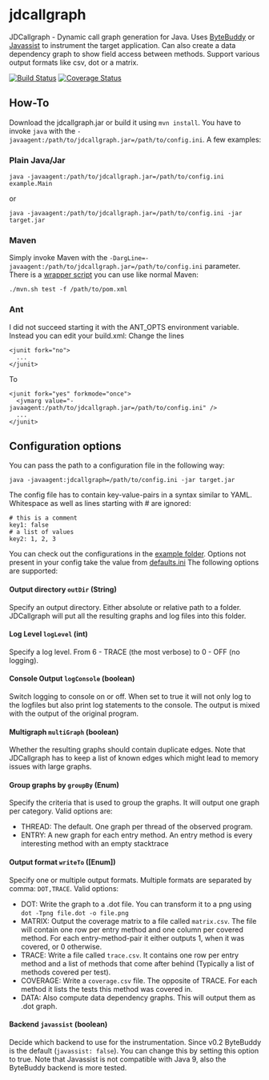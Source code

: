 # jdcallgraph
JDCallgraph - Dynamic call graph generation for Java. Uses 
[ByteBuddy](http://bytebuddy.net/) or 
[Javassist](http://jboss-javassist.github.io/javassist/) to instrument the target application.
Can also create a data dependency graph to show field access between methods. Support various output formats like csv, dot or a matrix.

[![Build Status](https://travis-ci.org/dkarv/jdcallgraph.svg?branch=master)](https://travis-ci.org/dkarv/jdcallgraph)
[![Coverage Status](https://coveralls.io/repos/github/dkarv/jdcallgraph/badge.svg?branch=master)](https://coveralls.io/github/dkarv/jdcallgraph?branch=master)

## How-To
Download the jdcallgraph.jar or build it using `mvn install`.
You have to invoke `java` with the `-javaagent:/path/to/jdcallgraph.jar=/path/to/config.ini`. A few examples:

### Plain Java/Jar
```
java -javaagent:/path/to/jdcallgraph.jar=/path/to/config.ini example.Main
```
or
```
java -javaagent:/path/to/jdcallgraph.jar=/path/to/config.ini -jar target.jar
```

### Maven
Simply invoke Maven with the `-DargLine=-javaagent:/path/to/jdcallgraph.jar=/path/to/config.ini` parameter. There is a [wrapper script](./wrapper/mvn.sh) you can use like normal Maven:
```
./mvn.sh test -f /path/to/pom.xml
```

### Ant
I did not succeed starting it with the ANT_OPTS environment variable. Instead you can edit your build.xml:
Change the lines
```
<junit fork="no">
  ...
</junit>
```
To
```
<junit fork="yes" forkmode="once">
  <jvmarg value="-javaagent:/path/to/jdcallgraph.jar=/path/to/config.ini" />
  ...
</junit>
```

## Configuration options
You can pass the path to a configuration file in the following way:
```
java -javaagent:jdcallgraph=/path/to/config.ini -jar target.jar
```
The config file has to contain key-value-pairs in a syntax similar to YAML. Whitespace as well as lines starting with # are ignored:
```
# this is a comment
key1: false
# a list of values
key2: 1, 2, 3
```
You can check out the configurations in the [example folder](./examples). Options not present in 
your config take the value from 
[defaults.ini](./jdcallgraph/src/main/resources/com/dkarv/jdcallgraph/defaults.ini)
The following options are supported:

#### Output directory `outDir` (String)
Specify an output directory. Either absolute or relative path to a folder.
JDCallgraph will put all the resulting graphs and log files into this folder.

#### Log Level `logLevel` (int)
Specify a log level. From 6 - TRACE (the most verbose) to 0 - OFF (no logging).

#### Console Output `logConsole` (boolean)
Switch logging to console on or off. When set to true it will not only log to the logfiles but also print log statements to the console.
The output is mixed with the output of the original program.

#### Multigraph `multiGraph` (boolean)
Whether the resulting graphs should contain duplicate edges. 
Note that JDCallgraph has to keep a list of known edges which might lead to memory issues with large graphs.

#### Group graphs by `groupBy` (Enum)
Specify the criteria that is used to group the graphs. It will output one graph per category. Valid options are:
- THREAD: The default. One graph per thread of the observed program.
- ENTRY: A new graph for each entry method. An entry method is every interesting method with an empty stacktrace

#### Output format `writeTo` ([Enum])
Specify one or multiple output formats. Multiple formats are separated by comma: `DOT,TRACE`. Valid options:
- DOT: Write the graph to a .dot file. You can transform it to a png using `dot -Tpng file.dot -o file.png`
- MATRIX: Output the coverage matrix to a file called `matrix.csv`. The file will contain one row per entry method and one column per covered method. For each entry-method-pair it either outputs 1, when it was covered, or 0 otherwise.
- TRACE: Write a file called `trace.csv`. It contains one row per entry method and a list of methods that come after behind (Typically a list of methods covered per test).
- COVERAGE: Write a `coverage.csv` file. The opposite of TRACE. For each method it lists the tests this method was covered in.
- DATA: Also compute data dependency graphs. This will output them as .dot graph.

#### Backend `javassist` (boolean)
Decide which backend to use for the instrumentation. Since v0.2 ByteBuddy is the default 
(`javassist: false`). You can change this by setting this option to true.
Note that Javassist is not compatible with Java 9, also the ByteBuddy backend is more tested.
